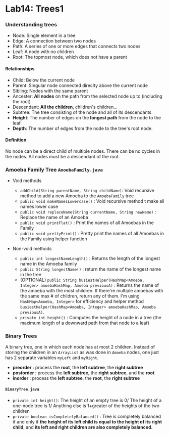 Lab14: Trees1
===

### Understanding trees
* Node: Single element in a tree
* Edge: A connection between two nodes
* Path: A series of one or more edges that connects two nodes
* Leaf: A node with no children
* Root: The topmost node, which does not have a parent

#### Relationships
* Child: Below the current node
* Parent: Singular node connected direclty above the current node
* Sibling: Nodes with the same parent
* Ancester: **All nodes** on the path from the selected node up to (including the root)
* Descendant: **All the children**, children's children...
* Subtree: The tree consisting of the node and all of its descendants
* **Height**: The number of edges on the **longest path** from the node to the leaf.
* **Depth**: The number of edges from the node to the tree's root node.

#### Definition
No node can be a direct child of multiple nodes. There can be no cycles in the nodes. All nodes must be a descendant of the root.

### Amoeba Family Tree ```AmoebaFamily.java```
* Void methods
    * ```addChild(String parentName, String childName)```: Void recursive method to add a new Amoeba to the ```AmoebaFamily``` tree
    * ```public void makeNamesLowercase()``` : Void recursive method t make all names lower case
    * ```public void replaceName(String currentName, String newName)``` : Replace the name of an Amoeba
    * ```public void printFlat()``` : Print the names of all Amoebas in the Family
    * ```public void prettyPrint()``` : Pretty print the names of all Amoebas in the Family using helper function

* Non-void methods
    * ```public int longestNameLength()``` : Returns the length of the longest name in the Amoeba family
    * ```public String longestName()``` : return the name of the longest name in the tree
    * (OPTIONAL) ```public String busiestHelper(HashMap<Amoeba, Integer> amoebaHashMap, Amoeba previousA)``` : Returns the name of the amoeba with the most children. If there're multiple amoebas with the same max # of children, return any of them. I'm using ```HashMap<Amoeba, Integer>``` for efficiency and helper method ```busiestHelper(HashMap<Amoeba, Integer> amoebaHashMap, Amoeba previousA)```.  
    * ```private int height()``` : Computes the height of a node in a tree (the maximum length of a downward path from that node to a leaf)

### Binary Trees
A binary tree, one in which each node has at most 2 children. Instead of storing the children in an ```ArrayList``` as was done in ```Amoeba``` nodes, one just has 2 separate variables ```myLeft``` and ```myRight```.
* **preorder** : process the **root**, the **left subtree**, the **right subtree**
* **postorder** : process the **left subtree**, the **right subtree**, and the **root**
* **inorder** : process the **left subtree**, the **root**, the **right subtree**

#### ```BinaryTree.java``` 
* ```private int height()```: The height of an empty tree is 0/ The height of a one-node tree is 1/ Anything else is 1+greater of the heights of the two children
* ```private boolean isCompletelyBalanced()``` : Tree is completely balanced if and only if **the height of its left child is equal to the height of its right child**, and **its left and right children are also completely balanced.**